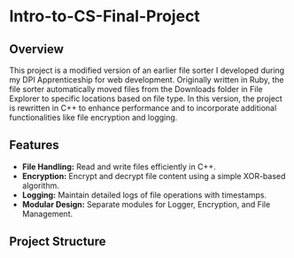 # Intro-to-CS-Final-Project

## Overview
This project is a modified version of an earlier file sorter I developed during my DPI Apprenticeship for web development. Originally written in Ruby, the file sorter automatically moved files from the Downloads folder in File Explorer to specific locations based on file type. In this version, the project is rewritten in C++ to enhance performance and to incorporate additional functionalities like file encryption and logging.

## Features
- **File Handling:** Read and write files efficiently in C++.
- **Encryption:** Encrypt and decrypt file content using a simple XOR-based algorithm.
- **Logging:** Maintain detailed logs of file operations with timestamps.
- **Modular Design:** Separate modules for Logger, Encryption, and File Management.

## Project Structure

